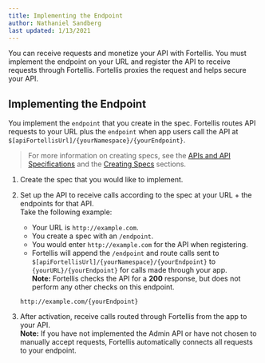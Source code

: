 ```yaml
---
title: Implementing the Endpoint
author: Nathaniel Sandberg
last updated: 1/13/2021
---
```


You can receive requests and monetize your API with Fortellis.
You must implement the endpoint on your URL and register the API to receive requests through Fortellis.
Fortellis proxies the request and helps secure your API.

## Implementing the Endpoint

You implement the `endpoint` that you create in the spec.
Fortellis routes API requests to your URL plus the `endpoint`
when app users call the API at `$[apiFortellisUrl]/{yourNamespace}/{yourEndpoint}`.

> For more information on creating specs, see the [APIs and API Specifications](/docs/general/api-developers/api-specs) and the [Creating Specs](/docs/tutorials/spec-writing/creating-api-specs) sections.

1. Create the spec that you would like to implement.  
1. Set up the API to receive calls according to the spec at your URL + the endpoints for that API.  
    Take the following example:
    * Your URL is `http://example.com`.
    * You create a spec with an `/endpoint`.
    * You would enter `http://example.com` for the API when registering.
    * Fortellis will append the `/endpoint` and route calls sent to `$[apiFortellisUrl]/{yourNamespace}/{yourEndpoint}` to `{yourURL}/{yourEndpoint}` for calls made through your app.  
    **Note:** Fortellis checks the API for a **200** response,
    but does not perform any other checks on this endpoint.  

    ```http
    http://example.com/{yourEndpoint}
    ```

1. After activation, receive calls routed through Fortellis from the app to your API.  
    **Note:** If you have not implemented the Admin API or have not chosen to manually accept requests,
    Fortellis automatically connects all requests to your endpoint.
